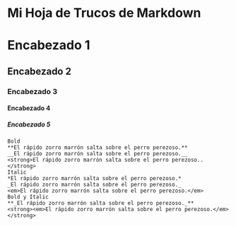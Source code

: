 # Mi Hoja de Trucos de Markdown 

# Encabezado 1
## Encabezado 2
### Encabezado 3
#### Encabezado 4
##### Encabezado 5

```
Bold
**El rápido zorro marrón salta sobre el perro perezoso.**
__El rápido zorro marrón salta sobre el perro perezoso.__
<strong>El rápido zorro marrón salta sobre el perro perezoso..</strong>
Italic
*El rápido zorro marrón salta sobre el perro perezoso.*
_El rápido zorro marrón salta sobre el perro perezoso._
<em>El rápido zorro marrón salta sobre el perro perezoso.</em>
Bold y Italic
**_El rápido zorro marrón salta sobre el perro perezoso._**
<strong><em>El rápido zorro marrón salta sobre el perro perezoso.</em></strong>
``` 


